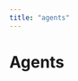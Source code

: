 ```yaml
---
title: "agents"
---
```

# Agents

<div id="all"></div>
<script>
function parse_time(inp) {
            const i = inp / 1000
            const hours = Math.floor(i / 3600);
            let minutes = Math.floor((i % 3600) / 60);
            minutes = minutes < 10 ? '0' + minutes : minutes;
            let seconds = Math.floor((i % 3600) % 60);
            seconds = seconds < 10 ? '0' + seconds : seconds;
            const readable_time = /*html*/`${hours}:${minutes}:${seconds}`;
            return readable_time;
        }
function online(last_pong){
    // Extract individual components from the timestamp
    const [datePart, timePart] = last_pong.split(' ');
    const [year, month, day] = datePart.split('-');
    const [hour, minute, second] = timePart.split(':');
    // Create a new UTC Date object using the extracted components
    const utcDBDate = new Date(Date.UTC(year, month - 1, day, hour, minute, second));
    const isoDBDate = utcDBDate.toISOString();
    const now = new Date(Date.now());
    const elapsed_int = now - utcDBDate;
    const elapsed = parse_time(elapsed_int);
    return { utcDBDate, isoDBDate, elapsed };
}
async function init(){
    let agents = await fetch('/api/v1/hosts').then(r=>r.json());
    console.log(agents);
    let s = "";
    for(agent of agents){
        const time = online(agent.last_pong);
        s += `
        <div>
            <div>Id: ${agent.id}</div>
            <div>Alias: ${agent.alias}</div>
            <div>Attributes: ${agent.attributes}</div>
            <div>Ip: ${agent.ip}</div>
            <div>
                <div>Local: ${time.utcDBDate}</div>
                <div>Utc: ${time.isoDBDate}</div>
                <div>Elapsed time: ${time.elapsed}</div>
            </div>
        </div>`;
    }
    document.querySelector("#all").innerHTML=s;
}
init()
</script>